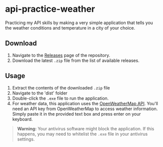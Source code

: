 # api-practice-weather
Practicing my API skills by making a very simple application that tells you the weather conditions and temperature in a city of your choice.

## Download

1. Navigate to the [Releases](https://github.com/basicallycommits/api-practice-weather/releases) page of the repository.
2. Download the latest `.zip` file from the list of available releases.

## Usage

1. Extract the contents of the downloaded `.zip` file
2. Navigate to the 'dist' folder
3. Double-click the `.exe` file to run the application.
4. For weather data, this application uses the [OpenWeatherMap API](https://openweathermap.org/). You'll need an API key from OpenWeatherMap to access weather information. Simply paste it in the provided text box and press enter on your keyboard.

> **Warning:** Your antivirus software might block the application. If this happens, you may need to whitelist the `.exe` file in your antivirus settings.
